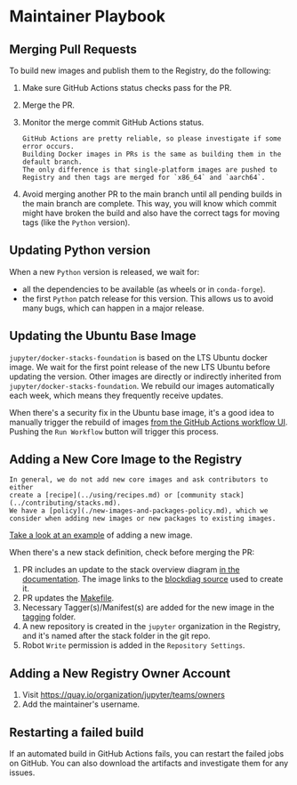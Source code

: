 # Maintainer Playbook

## Merging Pull Requests

To build new images and publish them to the Registry, do the following:

1. Make sure GitHub Actions status checks pass for the PR.
2. Merge the PR.
3. Monitor the merge commit GitHub Actions status.

   ```{note}
   GitHub Actions are pretty reliable, so please investigate if some error occurs.
   Building Docker images in PRs is the same as building them in the default branch.
   The only difference is that single-platform images are pushed to Registry and then tags are merged for `x86_64` and `aarch64`.
   ```

4. Avoid merging another PR to the main branch until all pending builds in the main branch are complete.
   This way, you will know which commit might have broken the build
   and also have the correct tags for moving tags (like the `Python` version).

## Updating Python version

When a new `Python` version is released, we wait for:

- all the dependencies to be available (as wheels or in `conda-forge`).
- the first `Python` patch release for this version.
  This allows us to avoid many bugs, which can happen in a major release.

## Updating the Ubuntu Base Image

`jupyter/docker-stacks-foundation` is based on the LTS Ubuntu docker image.
We wait for the first point release of the new LTS Ubuntu before updating the version.
Other images are directly or indirectly inherited from `jupyter/docker-stacks-foundation`.
We rebuild our images automatically each week, which means they frequently receive updates.

When there's a security fix in the Ubuntu base image, it's a good idea to manually trigger the rebuild of images
[from the GitHub Actions workflow UI](https://github.com/jupyter/docker-stacks/actions/workflows/docker.yml).
Pushing the `Run Workflow` button will trigger this process.

## Adding a New Core Image to the Registry

```{note}
In general, we do not add new core images and ask contributors to either
create a [recipe](../using/recipes.md) or [community stack](../contributing/stacks.md).
We have a [policy](./new-images-and-packages-policy.md), which we consider when adding new images or new packages to existing images.
```

[Take a look at an example](https://github.com/jupyter/docker-stacks/pull/1936/files) of adding a new image.

When there's a new stack definition, check before merging the PR:

1. PR includes an update to the stack overview diagram
   [in the documentation](../using/selecting.md#image-relationships).
   The image links to the [blockdiag source](http://interactive.blockdiag.com/) used to create it.
2. PR updates the [Makefile](https://github.com/jupyter/docker-stacks/blob/main/Makefile).
3. Necessary Tagger(s)/Manifest(s) are added for the new image
   in the [tagging](https://github.com/jupyter/docker-stacks/tree/main/tagging) folder.
4. A new repository is created in the `jupyter` organization in the Registry,
   and it's named after the stack folder in the git repo.
5. Robot `Write` permission is added in the `Repository Settings`.

## Adding a New Registry Owner Account

1. Visit <https://quay.io/organization/jupyter/teams/owners>
2. Add the maintainer's username.

## Restarting a failed build

If an automated build in GitHub Actions fails, you can restart the failed jobs on GitHub.
You can also download the artifacts and investigate them for any issues.
